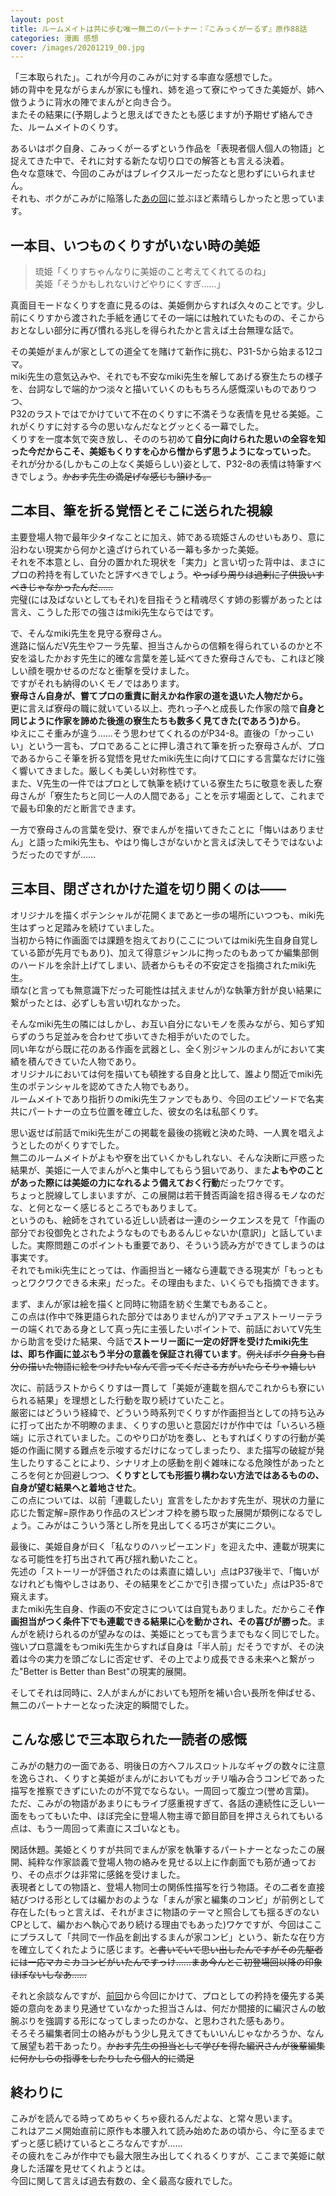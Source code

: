 ```yaml
---
layout: post
title: ルームメイトは共に歩む唯一無二のパートナー：『こみっくがーるず』原作88話
categories: 漫画 感想
cover: /images/20201219_00.jpg
---
```


「三本取られた」。これが今月のこみがに対する率直な感想でした。  
姉の背中を見ながらまんが家にも憧れ、姉を追って寮にやってきた美姫が、姉へ倣うように背水の陣でまんがと向き合う。  
またその結果に(予期しようと思えばできたとも感じますが)予期せず絡んできた、ルームメイトのくりす。  

あるいはボク自身、こみっくがーるずという作品を「表現者個人個人の物語」と捉えてきた中で、それに対する新たな切り口での解答とも言える決着。  
色々な意味で、今回のこみがはブレイクスルーだったなと思わずにいられません。  
それも、ボクがこみがに陥落した[あの回][Ref1]に並ぶほど素晴らしかったと思っています。

## 一本目、いつものくりすがいない時の美姫

> 琉姫「くりすちゃんなりに美姫のこと考えてくれてるのね」  
美姫「そうかもしれないけどやりにくすぎ……」

真面目モードなくりすを直に見るのは、美姫側からすれば久々のことです。少し前にくりすから渡された手紙を通じてその一端には触れていたものの、そこからおとなしい部分に再び慣れる兆しを得られたかと言えば土台無理な話で。

その美姫がまんが家としての道全てを賭けて新作に挑む、P31-5から始まる12コマ。  
miki先生の意気込みや、それでも不安なmiki先生を解してあげる寮生たちの様子を、台詞なしで端的かつ淡々と描いていくのももちろん感慨深いものでありつつ、  
P32のラストではでかけていて不在のくりすに不満そうな表情を見せる美姫。これがくりすに対する今の思いなんだなとグッとくる一幕でした。  
くりすを一度本気で突き放し、そののち初めて**自分に向けられた思いの全容を知った今だからこそ、美姫もくりすを心から憎からず思うようになっていった**。  
それが分かる(しかもこの上なく美姫らしい)姿として、P32-8の表情は特筆すべきでしょう。~~かおす先生の満足げな感じも頷ける。~~

## 二本目、筆を折る覚悟とそこに送られた視線

主要登場人物で最年少タイなことに加え、姉である琉姫さんのせいもあり、意に沿わない現実から何かと遠ざけられている一幕も多かった美姫。  
それを不本意とし、自分の置かれた現状を「実力」と言い切った背中は、まさにプロの矜持を有していたと評すべきでしょう。~~やっぱり周りは過剰に子供扱いすべきじゃなかったんだ……~~  
完璧(には及ばないとしてもそれ)を目指そうと精魂尽くす姉の影響があったとは言え、こうした形での強さはmiki先生ならではです。

で、そんなmiki先生を見守る寮母さん。  
進路に悩んだV先生やフーラ先輩、担当さんからの信頼を得られているのかと不安を溢したかおす先生に的確な言葉を差し延べてきた寮母さんでも、これほど険しい顔を覗かせるのだなと衝撃を受けました。  
ですがそれも納得のいくモノではあります。  
**寮母さん自身が、嘗てプロの重責に耐えかね作家の道を退いた人物だから。**  
更に言えば寮母の職に就いている以上、売れっ子へと成長した作家の陰で**自身と同じように作家を諦めた後進の寮生たちも数多く見てきた(であろう)から**。  
ゆえにこそ重みが違う……そう思わせてくれるのがP34-8。直後の「かっこいい」という一言も、プロであることに押し潰されて筆を折った寮母さんが、プロであるからこそ筆を折る覚悟を見せたmiki先生に向けて口にする言葉なだけに強く響いてきました。厳しくも美しい対称性です。  
また、V先生の一件ではプロとして執筆を続けている寮生たちに敬意を表した寮母さんが「寮生たちと同じ一人の人間である」ことを示す場面として、これまでで最も印象的だと断言できます。

一方で寮母さんの言葉を受け、寮でまんがを描いてきたことに「悔いはありません」と語ったmiki先生も、やはり悔しさがないかと言えば決してそうではないようだったのですが……

## 三本目、閉ざされかけた道を切り開くのは――

オリジナルを描くポテンシャルが花開くまであと一歩の場所にいつつも、miki先生はずっと足踏みを続けていました。  
当初から特に作画面では課題を抱えており(ここについてはmiki先生自身自覚している節が先月でもあり)、加えて得意ジャンルに拘ったのもあってか編集部側のハードルを余計上げてしまい、読者からもその不安定さを指摘されたmiki先生。  
頑な(と言っても無意識下だった可能性は拭えませんが)な執筆方針が良い結果に繋がったとは、必ずしも言い切れなかった。

そんなmiki先生の隣にはしかし、お互い自分にないモノを羨みながら、知らず知らずのうち足並みを合わせて歩いてきた相手がいたのでした。  
同い年ながら既に花のある作画を武器とし、全く別ジャンルのまんがにおいて実績を積んできていた人物であり。  
オリジナルにおいては何を描いても頓挫する自身と比して、誰より間近でmiki先生のポテンシャルを認めてきた人物でもあり。  
ルームメイトであり指折りのmiki先生ファンでもあり、今回のエピソードで名実共にパートナーの立ち位置を確立した、彼女の名は私部くりす。

思い返せば前話でmiki先生がこの掲載を最後の挑戦と決めた時、一人異を唱えようとしたのがくりすでした。  
無二のルームメイトがよもや寮を出ていくかもしれない、そんな決断に戸惑った結果が、美姫に一人でまんがへと集中してもらう狙いであり、また**よもやのことがあった際には美姫の力になれるよう備えておく行動**だったワケです。  
ちょっと脱線してしまいますが、この展開は若干賛否両論を招き得るモノなのだな、と何となーく感じるところでもありまして。  
というのも、絵師をされている近しい読者は一連のシークエンスを見て「作画の部分でお役御免とされたようなものでもあるんじゃないか(意訳)」と話していました。実際問題このポイントも重要であり、そういう読み方ができてしまうのは事実です。  
それでもmiki先生にとっては、作画担当と一緒なら連載できる現実が「もっともっとワクワクできる未来」だった。その理由もまた、いくらでも指摘できます。

まず、まんが家は絵を描くと同時に物語を紡ぐ生業でもあること。  
この点は(作中で殊更語られた部分ではありませんが)アマチュアストーリーテラーの端くれである身として真っ先に主張したいポイントで、前話においてV先生から助言を受けた結果、今話で**ストーリー面に一定の好評を受けたmiki先生は、即ち作画に並ぶもう半分の意義を保証され得ています**。~~例えばボク自身も自分の描いた物語に絵をつけたいなんて言ってくださる方がいたらそりゃ嬉しい~~

次に、前話ラストからくりすは一貫して「美姫が連載を掴んでこれからも寮にいられる結果」を理想とした行動を取り続けていたこと。  
厳密にはどういう経緯で、どういう時系列でくりすが作画担当としての持ち込みに打って出たか不明瞭のまま、くりすの思いと意図だけが作中では「いろいろ極端」に示されていました。このやり口が功を奏し、ともすればくりすの行動が美姫の作画に関する難点を示唆するだけになってしまったり、また描写の破綻が発生したりすることにより、シナリオ上の感動を削ぐ雑味になる危険性があったところを何とか回避しつつ、**くりすとしても形振り構わない方法ではあるものの、自身が望む結果へと着地させた**。  
この点については、以前「連載したい」宣言をしたかおす先生が、現状の力量に応じた暫定解=原作あり作品のスピンオフ枠を勝ち取った展開が類例になるでしょう。こみがはこういう落とし所を見出してくる巧さが実にニクい。

最後に、美姫自身が曰く「私なりのハッピーエンド」を迎えた中、連載が現実になる可能性を打ち出されて再び揺れ動いたこと。  
先述の「ストーリーが評価されたのは素直に嬉しい」点はP37後半で、「悔いがなけれども悔やしさはあり、その結果をどこかで引き摺っていた」点はP35-8で窺えます。  
またmiki先生自身、作画の不安定さについては自覚もありました。だからこそ**作画担当がつく条件下でも連載できる結果に心を動かされ、その喜びが勝った**。まんがを続けられるのが望みなのは、美姫にとっても言うまでもなく同じでした。  
強いプロ意識をもつmiki先生からすれば自身は「半人前」だそうですが、その決着は今の実力を頭ごなしに否定せず、その上でより成長できる未来へと繋がった"Better is Better than Best"の現実的展開。

そしてそれは同時に、2人がまんがにおいても短所を補い合い長所を伸ばせる、無二のパートナーとなった決定的瞬間でした。

## こんな感じで三本取られた一読者の感慨

こみがの魅力の一面である、明後日の方へフルスロットルなギャグの数々に注意を逸らされ、くりすと美姫がまんがにおいてもガッチリ噛み合うコンビであった描写を推察できずにいたのが不覚でならない。一周回って腹立つ(誉め言葉)。  
ただ、こみがの物語があまりにもライブ感重視すぎて、各話の連続性に乏しい一面をもってもいた中、ほぼ完全に登場人物主導で節目節目を押さえられてもいる点は、もう一周回って素直にスゴいなとも。

閑話休題。美姫とくりすが共同でまんが家を執筆するパートナーとなったこの展開、純粋な作家談義で登場人物の絡みを見せる以上に作劇面でも筋が通っており、その点ボクは非常に感銘を受けました。  
表現者としての物語と、登場人物同士の関係性描写を行う物語。その二者を直接結びつける形としては編かおのような「まんが家と編集のコンビ」が前例として存在した(もっと言えば、それがまさに物語のテーマと照合しても揺るぎのないCPとして、編かおへ執心であり続ける理由でもあった)ワケですが、今回はここにプラスして「共同で一作品を創出するまんが家コンビ」という、新たな在り方を確立してくれたように感じます。~~と書いていて思い出したんですがその先駆者には一応マカミカコンビがいたんですっけ……まあ今んとこ初登場回以降の印象ほぼないしなあ……~~

それと余談なんですが、[前回][Ref2]から今回にかけて、プロとしての矜持を優先する美姫の意向をあまり見通せていなかった担当さんは、何だか間接的に編沢さんの敏腕ぶりを強調する形になってしまったのかな、と思わされた感もあり。  
そろそろ編集者同士の絡みがもう少し見えてきてもいいんじゃなかろうか、なんて展望も若干あったり。~~かおす先生の担当として学びを得た編沢さんが後輩編集に何かしらの指導をしたりしたら個人的に満足~~

## 終わりに

こみがを読んでる時ってめちゃくちゃ疲れるんだよな、と常々思います。  
これはアニメ開始直前に原作も本腰入れて読み始めたあの頃から、今に至るまでずっと感じ続けているところなんですが……  
その疲れをこみが作中でも最大限生み出してくれるくりすが、ここまで美姫に献身した活躍を見せてくれようとは。  
今回に関して言えば過去有数の、全く最高な疲れでした。

[Ref1]: /2019-04-26-comic/
[Ref2]: https://fse.tw/Dyj7qAOy
